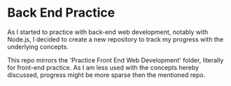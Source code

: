 # Back End Practice

As I started to practice with back-end web development, notably with Node.js, I decided to create a new repository to track my progress with the underlying concepts.

This repo mirrors the 'Practice Front End Web Development' folder, literally for front-end practice. As I am less used with the concepts hereby discussed, progress might be more sparse then the mentioned repo.

